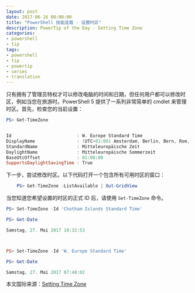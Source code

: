 ```yaml
---
layout: post
date: 2017-06-16 00:00:00
title: "PowerShell 技能连载 - 设置时区"
description: PowerTip of the Day - Setting Time Zone
categories:
- powershell
- tip
tags:
- powershell
- tip
- powertip
- series
- translation
---
```

只有拥有了管理员特权才可以修改电脑的时间和日期，但任何用户都可以修改时区，例如当您在旅游时。PowerShell 5 提供了一系列非常简单的 cmdlet 来管理时区。首先，检查您的当前设置：

```powershell
PS> Get-TimeZone


Id                         : W. Europe Standard Time
DisplayName                : (UTC+01:00) Amsterdam, Berlin, Bern, Rom, Stockholm, Wien
StandardName               : Mitteleuropäische Zeit
DaylightName               : Mitteleuropäische Sommerzeit
BaseUtcOffset              : 01:00:00
SupportsDaylightSavingTime : True
```

下一步，尝试修改时区。以下代码打开一个包含所有可用时区的窗口：

```powershell
    PS> Get-TimeZone -ListAvailable | Out-GridView
```

当您知道您希望设置的时区的正式 ID 后，请使用 `Set-TimeZone` 命令。

```powershell
PS> Set-TimeZone -Id 'Chatham Islands Standard Time'

PS> Get-Date

Samstag, 27. Mai 2017 18:32:53



PS> Set-TimeZone -Id 'W. Europe Standard Time'

PS> Get-Date

Samstag, 27. Mai 2017 07:48:02
```

<!--more-->
本文国际来源：[Setting Time Zone](http://community.idera.com/powershell/powertips/b/tips/posts/setting-time-zone)
